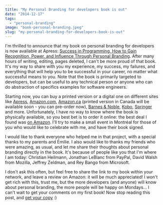 ```yaml
---
title: "My Personal Branding for developers book is out"
date: "2014-12-17"
tags: 
  - "personal-branding"
image: "book-personal-branding.jpeg"
slug: "my-personal-branding-for-developers-book-is-out"
---
```


I'm thrilled to announce that my book on personal branding for developers is now available at Apress: [Success in Programming, How to Gain Recognition, Power, and Influence Through Personal Branding](https://www.apress.com/9781484200025 "Personal Branding for Developers book"). After many hours of writing, editing, pages deleted, I can't be more proud of that book. It's my way to share with you my experience, my success, my failures, and everything that will help you to be successful in your career, no matter what successful means to you. Note that the book is primarily targeted to developers, but can be useful to any technical person or anyone who can do abstraction of specifics examples for software engineers.

Starting now, you can buy a printed version or a digital one on different sites like [Apress](https://www.apress.com/9781484200025 "Personal Branding for Developers book"), [Amazon.com](https://www.amazon.com/Success-Programming-Recognition-Influence-Personal/dp/1484200020/ "Personal Branding for Developers book"), [Amazon.ca](https://www.amazon.ca/Success-Programming-Recognition-Influence-Personal/dp/1484200020/ "Personal Branding for Developers book") (printed version in Canada will be available soon - you can pre-order now), [Barnes & Noble](https://www.barnesandnoble.com/w/success-in-programming-frederic-harper/1120347619 "Personal Branding for Developers book"), [Kobo](https://store.kobobooks.com/en-CA/ebook/success-in-programming "Personal Branding for Developers book"), [Springer](https://www.springer.com/business+%26+management/book/978-1-4842-0002-5 "Personal Branding for Developers book") and more. Unfortunately, I have no way to know where the book is physically available, so you best bet is to order it online: the best deal I found was [on Amazon](https://www.amazon.com/Success-Programming-Recognition-Influence-Personal/dp/1484200020/ "Personal Branding for Developers book"). I'll try to make a small event in Montréal for those of you who would like to celebrate with me, and have their book signed.

I would like to thank everyone who helped me in that project, with a special thanks to my parents and Émilie. I also would like to thanks my friends who were amazing, as usual, and let me share their thoughts about personal branding directly in the book. It's because of people like you that I'm where I am today: Christian Heilmann, Jonathan LeBlanc from PayPal, David Walsh from Mozilla, Jeffrey Zeldman, and Rey Bango from Microsoft.

I don't ask this often, but feel free to share the link to my book within your network, and leave a review on Amazon: it will be much appreciated! I won't get rich with this, trust me, but the more developers (and anyone) will know about personal branding, the more people will be happy on Mondays... I can't wait to get your comments on my first book! Now stop reading this post, and [get your copy](https://www.amazon.com/Success-Programming-Recognition-Influence-Personal/dp/1484200020/ "Personal Branding for Developers book") :)
